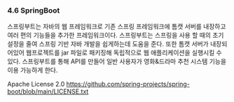### 4.6 SpringBoot
스프링부트는 자바의 웹 프레임워크로 기존 스프링 프레임워크에 톰캣 서버를 내장하고 여러 편의 기능들을 추가한 프레임워크이다. 스프링부트는 스프링을 사용 할 때의 초기 설정을 줄여 스프링 기반 자바 개발을 쉽게하는데 도움을 준다. 또한 톰캣 서버가 내장되어있어 웹프로젝트를 jar 파일로 패키징해 독립적으로 웹 애플리케이션을 실행시킬 수 있다. 스프링부트를 통해 API를 만들어 일반 사용자가 영화&드라마 추천 시스템 기능을 이용 가능하게 한다.

Apache License 2.0
https://github.com/spring-projects/spring-boot/blob/main/LICENSE.txt
